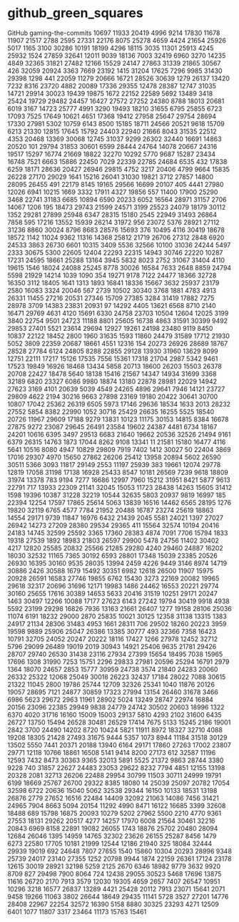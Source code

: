 # github_green_squares
GitHub gaming-the-commits
10697
11933
20419
4996
9214
17830
11678
11907
21517
2788
2595
27331
22176
8075
25278
4659
4424
21654
25926
5017
1165
3100
30286
10191
18199
4296
18115
3035
11301
25913
4245
25932
1524
27859
32641
12011
9039
18136
7003
32419
6960
3270
14235
4849
32365
31821
27482
12166
15529
24147
27863
31339
21865
30567
426
32059
20924
3363
7669
23192
1415
31204
17625
7296
9985
31430
29398
1298
441
22059
11279
20666
16721
28526
30639
1279
26137
13420
7232
8316
23720
4882
20089
17336
29355
12478
28387
12747
31035
14721
29914
30023
19439
19875
1672
22152
22589
5692
13489
3418
25424
19729
29482
24457
16427
27572
27252
24380
8788
18013
20681
6019
3167
14723
25777
4991
3290
19493
18210
31655
6795
25855
6723
17093
7525
17649
10621
4651
17368
19412
27958
25647
29754
28694
17330
27981
5302
10759
6143
8500
15185
18711
24566
20521
9618
15709
6213
21330
12815
17645
15792
24403
22940
21666
8043
31535
22512
4353
20468
13369
30068
12745
31037
9299
26302
32440
16691
14863
20520
101
29794
31853
30601
6599
28444
24764
14078
20667
24316
19517
15297
16774
21669
18822
32270
10292
5770
9687
15287
23434
16748
7521
6663
15886
22450
7029
22339
22785
24684
6535
432
17838
6259
18171
28636
20427
26946
29815
4752
3217
20406
4799
9664
15835
26228
27170
29029
1641
15216
26041
31030
19821
3712
27857
14800
28095
26455
491
22179
8145
19165
29566
16699
20107
405
4441
27980
12026
6941
10215
1669
3332
17911
4327
19856
557
11400
17900
25290
3468
22741
31183
6685
10894
6590
20233
6052
16564
28971
31157
2706
14067
1206
195
18473
29743
21599
24571
3199
25523
24079
18179
30112
1352
29281
27899
25948
6347
28315
15180
2545
22949
31493
26864
7858
595
17216
13552
15939
26214
31972
956
23072
5376
28921
27112
31236
8860
30024
8796
8683
28576
15693
376
10495
4116
30419
18678
18572
1142
11024
9362
11316
14368
25812
21719
26706
27312
2848
6920
24533
3863
26730
6601
10315
3409
5536
32566
10100
31036
24244
5497
2333
30675
5300
22605
12404
22293
22315
14943
30746
22220
10287
17231
24595
18661
25288
13164
3945
5832
8023
2752
31067
31404
4110
19615
1546
18024
24088
25245
8778
30026
16584
7633
2648
8859
24794
5598
21929
14214
1039
1090
354
19271
9178
7122
24477
18366
32728
16350
3112
18405
1641
1313
1893
16841
18336
15667
3632
25937
23179
2580
16083
3324
20046
567
2739
10502
30340
3768
1881
4783
4913
26331
11455
27216
20531
27346
15709
27385
3284
31419
17882
7275
28978
3709
14383
23831
20931
97
14292
4405
13621
6568
8710
2140
16471
29769
4631
4120
15691
6330
24758
23703
10504
12604
12025
3199
3840
22754
9501
24723
11188
8801
25605
16738
4863
31591
30399
9492
29853
27401
5521
23614
29694
12927
19261
24198
23480
9119
8450
10837
22122
18452
2800
1960
31635
1593
11860
24479
31589
17712
21930
5052
3809
22359
20687
18661
4551
12316
154
20273
26926
28689
18767
28528
27784
6124
24805
8288
22855
29128
13930
31960
13629
8099
12751
22111
17217
15126
17535
7556
15361
17318
21704
2987
5342
9461
17523
19849
16926
18468
13434
5858
20713
18600
26203
15503
26378
20708
22427
18478
5640
18138
15416
21567
14347
14934
31699
3368
32189
6820
23327
6086
9980
18874
13180
22878
28981
22029
14942
27623
3169
4101
20639
5039
4549
24265
4896
29641
7946
14121
23727
29809
4622
2194
30216
9663
27898
23169
19180
20422
30641
30700
10807
17042
25362
26319
6505
5973
17146
29636
18534
1633
2013
28232
27552
5854
8382
22990
1052
30716
25429
26635
16255
5525
18540
20726
11967
29609
17188
9279
13831
10123
11175
30153
14815
8384
16678
27875
9272
23087
29645
26491
23584
19602
24387
4481
6734
18167
24201
10616
6395
3497
29513
6683
21640
19662
20536
32526
21494
9161
6379
26315
14763
1873
17044
8262
9108
13341
11
21581
15180
16477
4116
5641
10516
8080
4947
10829
29809
7919
7402
1412
30027
50
22404
3869
17016
29307
4970
15650
27862
26206
25412
13958
20894
5602
26590
30511
5366
3093
11817
29149
2553
11197
25939
383
19661
12074
29778
12819
17058
31198
17138
16928
25433
8547
10181
26569
7239
9618
18809
31974
13378
783
9194
7277
16686
12997
7960
15212
31951
8421
5877
9613
22791
717
13933
22309
21141
32045
15053
11723
28438
14263
15605
31412
1598
19396
10387
31228
32219
10544
32635
5803
20937
9819
16997
185
22394
12254
17597
17865
25614
5063
13839
16516
14462
6565
28195
1276
19820
32119
6765
4577
7784
21952
20488
16787
23274
25619
18863
14554
29171
9739
11847
16976
6432
21439
2045
5581
24021
1397
27027
26942
14273
27209
28380
29534
29365
411
15564
32574
10194
20416
24183
14745
32599
25592
3365
17360
28383
4874
7091
7706
15794
1833
19318
27539
1892
18983
21803
26597
29900
5478
24756
11402
30402
4217
12820
25585
20832
25566
21285
29280
4240
29460
24887
16202
18030
32532
11165
7365
30192
6593
28801
17348
15039
23385
20526
26930
16395
30160
9535
28035
13994
2459
4226
9449
3146
8974
14719
30886
2426
30588
1679
15492
30351
6982
12618
26500
11907
15975
20928
26591
16583
27746
19855
6762
15430
3273
22169
20082
19965
29618
32317
20696
31696
12171
19983
1486
24462
16553
20221
29774
30160
25655
17616
30389
14653
5633
20416
31519
10251
29171
20247
1463
30497
12266
10088
17177
27623
6143
27242
19794
30419
9918
4938
5592
23199
29298
16826
7936
13163
21661
26407
1277
19158
28106
25036
11074
6191
18232
29000
2870
25835
10021
30125
12358
31138
13315
1383
24917
21134
28306
31483
4953
1661
28311
706
29502
18260
20223
3959
19598
9889
25906
25047
26386
13385
30777
493
32366
7358
16423
10791
32705
24052
20247
20222
18116
17427
1266
27978
12452
32712
5796
29099
26489
19019
2019
30943
14921
25406
9635
21781
29426
28707
29740
26530
31438
23116
27934
27399
15654
18495
7038
15965
17696
1308
31990
7253
15751
2296
29833
27981
20596
25294
16791
2979
1364
18070
24657
2853
15777
30959
24738
3574
21840
24283
20060
26332
25322
12068
25049
30018
26223
32437
17184
28022
7088
30615
21322
11045
2800
19786
25744
12709
32326
25341
1040
11876
20126
19057
28695
7121
24877
30859
17323
27994
13154
26460
31678
3466
6986
5623
29672
2963
11961
28902
5024
13249
28747
22974
16884
20156
23096
22385
29949
9838
24779
24742
30502
20603
18996
1322
6370
4020
31716
16160
15009
15003
29137
5810
4293
2102
31600
6435
26727
13750
15494
26528
30481
26529
17414
7675
5133
15245
2186
19001
2842
3700
24490
14202
8720
10424
5821
11911
8972
18327
32710
4088
19208
18305
21428
27493
31675
9444
5357
1073
8944
11184
31518
30129
13502
5550
7441
20371
20188
13940
6164
29171
17860
27263
17002
23807
29771
12118
10766
18861
16508
5141
9414
8200
27173
612
32587
11196
12593
7432
8473
30363
9365
32013
5891
5525
21372
9863
28744
3380
9228
740
31857
22627
24483
23053
29622
8232
7794
4851
12155
13198
20328
2081
32713
26206
22488
29954
30799
11503
30711
24999
19791
6199
18669
25767
26700
29322
8385
18080
14
25039
25097
20782
17054
32598
6722
20636
15040
5062
32538
29344
16150
10133
18531
13198
26876
2779
27652
16516
22484
14409
32092
21063
14086
7456
31421
24965
7904
8663
5094
20154
11292
4990
8471
16122
16685
3399
32608
18488
689
15798
16875
20093
10279
5202
27962
5500
2210
4770
9361
27553
18131
29262
20517
4277
14257
17970
6008
21564
30461
32216
20843
6969
8158
22891
19082
26055
1743
18876
25702
20480
28094
12684
26046
1395
14959
14765
32302
23626
26155
25287
8456
1479
6273
22580
17705
10181
21999
12544
12186
21940
325
18084
32444
29939
19019
692
24648
7807
27655
1540
15860
10304
20293
28996
9348
25739
24017
23140
27355
1252
20798
9944
1874
22159
26361
17124
23178
12615
30019
28921
32198
5259
2125
2670
6346
18982
9779
3632
9920
8709
827
29498
7900
8064
724
12438
29055
30523
5468
17696
13875
11616
26720
2170
7913
3579
12030
19305
4659
2657
7407
26547
10951
10296
3218
16577
26837
13289
4421
25428
20112
7913
23071
15641
2071
9458
19266
11063
3802
26644
18649
29435
11141
5728
3527
27201
14776
28408
22967
22254
32572
16390
5158
8880
30325
23293
4271
12509
6401
1077
11807
3317
23464
11173
15763
15461
